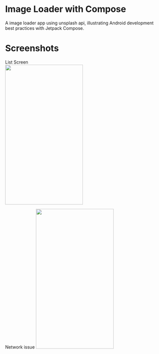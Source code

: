 # Image Loader with Compose

A image loader app using unsplash api, illustrating Android development best practices with Jetpack Compose. 

# Screenshots

List Screen        
<img src = "https://github.com/Saikrishna41/UnsplashImageLoader/assets/12906669/c56c81d8-0a21-4d88-8c63-0eb751fc0fbb" width="250" height="450"/> 


Network issue 
<img src = "https://github.com/Saikrishna41/UnsplashImageLoader/assets/12906669/6ac820c9-6c82-44c7-9023-d9d12ac833f0" width="250" height="450"/> 
